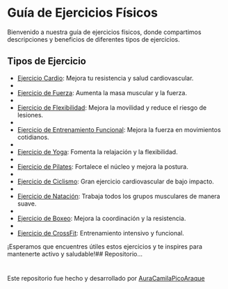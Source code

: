 # Guía de Ejercicios Físicos

Bienvenido a nuestra guía de ejercicios físicos, donde compartimos descripciones y beneficios de diferentes tipos de ejercicios.

## Tipos de Ejercicio

- [Ejercicio Cardio](https://github.com/AuraCamilaPicoAraque/GuiaDeEjercicios/blob/master/ejercicios/Cardio.md "Cardio.md"): Mejora tu resistencia y salud cardiovascular.
- 
- [Ejercicio de Fuerza](https://github.com/AuraCamilaPicoAraque/GuiaDeEjercicios/blob/master/ejercicios/fuerza.md "fuerza.md"): Aumenta la masa muscular y la fuerza.
- 
- [Ejercicio de Flexibilidad](https://github.com/AuraCamilaPicoAraque/GuiaDeEjercicios/blob/master/ejercicios/flexibilidad.md "flexibilidad.md"): Mejora la movilidad y reduce el riesgo de lesiones.
- 
- [Ejercicio de Entrenamiento Funcional](https://github.com/AuraCamilaPicoAraque/GuiaDeEjercicios/blob/master/ejercicios/entrenamientofuncional.md "entrenamientofuncional.md"): Mejora la fuerza en movimientos cotidianos.
- 
- [Ejercicio de Yoga](https://github.com/AuraCamilaPicoAraque/GuiaDeEjercicios/blob/master/ejercicios/yoga.md "yoga.md"): Fomenta la relajación y la flexibilidad.
- 
- [Ejercicio de Pilates](https://github.com/AuraCamilaPicoAraque/GuiaDeEjercicios/blob/master/ejercicios/pilates.md "pilates.md"): Fortalece el núcleo y mejora la postura.
- 
- [Ejercicio de Ciclismo](https://github.com/AuraCamilaPicoAraque/GuiaDeEjercicios/blob/master/ejercicios/cicismo.md "cicismo.md"): Gran ejercicio cardiovascular de bajo impacto.
- 
- [Ejercicio de Natación](https://github.com/AuraCamilaPicoAraque/GuiaDeEjercicios/blob/master/ejercicios/natacion.md "natacion.md"): Trabaja todos los grupos musculares de manera suave.
- 
- [Ejercicio de Boxeo](https://github.com/AuraCamilaPicoAraque/GuiaDeEjercicios/blob/master/ejercicios/boxeo.md "boxeo.md"): Mejora la coordinación y la resistencia.
- 
- [Ejercicio de CrossFit](https://github.com/AuraCamilaPicoAraque/GuiaDeEjercicios/blob/master/ejercicios/crossfit.md "crossfit.md"): Entrenamiento intensivo y funcional.


¡Esperamos que encuentres útiles estos ejercicios y te inspires para mantenerte activo y saludable!## Repositorio...

#

Este repositorio fue hecho y desarrollado por  [AuraCamilaPicoAraque](https://github.com/AuraCamilaPicoAraque)
